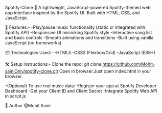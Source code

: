Spotify-Clone 🎵
A lightweight, JavaScript-powered Spotify-themed web app interface inspired by the Spotify UI. Built with HTML, CSS, and JavaScript.

🚀 Features:-
-Play/pause music functionality (static or integrated with Spotify API)
-Responsive UI mimicking Spotify style
-Interactive song list and basic controls
-Smooth animations and transitions
-Built using vanilla JavaScript (no frameworks)

📦 Technologies Used:-
-HTML5
-CSS3 (Flexbox/Grid)
-JavaScript (ES6+)

🛠️ Setup Instructions:-
Clone the repo:
git clone https://github.com/Mohit-sainiOnly/spotify-clone.git
Open in browser:Just open index.html in your browser.

-(Optional) To use real music data:
-Register your app at Spotify Developer Dashboard
-Get your Client ID and Client Secret
-Integrate Spotify Web API in script.js


👤 Author
@Mohit Saini

